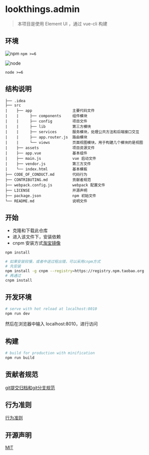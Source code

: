 # lookthings.admin

> 本项目是使用 Element UI ，通过 vue-cli 构建

## 环境

![npm](https://img.shields.io/npm/v/npm.svg)
`npm >=6`

![node](https://img.shields.io/badge/node-%3E%3D6-brightgreen.svg)

`node >=6`

## 结构说明

```
├── .idea
├── src
|    ├── app                  主要代码文件
|    |     ├── components     组件模块
|    |     ├── config         项目文件
|    |     ├── lib            第三方模块
|    |     ├── services       服务模块，处理公共方法和后端接口交互
|    |     ├── app.router.js  路由模块
|    |     └── views          页面视图模块，用于构建几个模块的是视图
|    ├── assets               项目资源文件
|    ├── app.vue              基本组件
|    ├── main.js              vue 启动文件
|    ├── vendor.js            第三方文件
|    └── index.html           基本模板
├── CODE_OF_CONDUCT.md        代码行为
├── CONTRIBUTING.md           贡献者规范
├── webpack.config.js         webpack 配置文件
├── LICENSE                   开源声明
├── package.json              npm 初始文件
└── README.md                 说明文件
```

## 开始

 - 克隆和下载此仓库
 - 进入该文件下，安装依赖
 - cnpm 安装方式[淘宝镜像](https://npm.taobao.org/)

``` bash
npm install

# 如果安装较慢，或者中途过程出错，可以采用cnpm方式
# 先安装
npm install -g cnpm --registry=https://registry.npm.taobao.org
# 再通过
cnpm install
```



## 开发环境

``` bash
# serve with hot reload at localhost:8010
npm run dev
```

然后在浏览器中输入 localhost:8010，进行访问

## 构建

``` bash
# build for production with minification
npm run build
```

## 贡献者规范
[git提交归档和git分支规范](./CONTRIBUTING.md)

## 行为准则

[行为准则](./CODE_OF_CONDUCT.md)

## 开源声明

[MIT](./LICENSE)